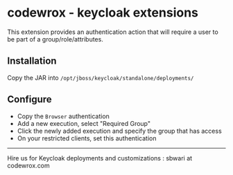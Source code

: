 # codewrox - keycloak extensions

This extension provides an authentication action that will require a user to be part of a group/role/attributes.

## Installation

Copy the JAR into `/opt/jboss/keycloak/standalone/deployments/`

## Configure

- Copy the `Browser` authentication 
- Add a new execution, select "Required Group"
- Click the newly added execution and specify the group that has access
- On your restricted clients, set this authentication

-----------
Hire us for Keycloak deployments and customizations : sbwari at codewrox.com
